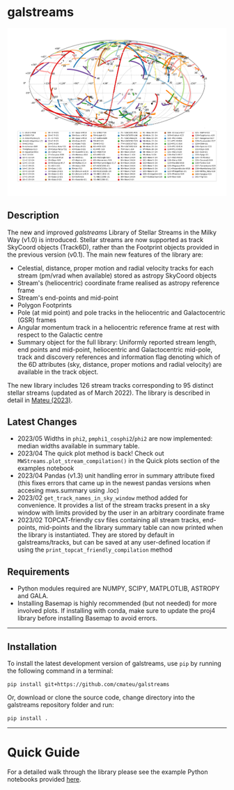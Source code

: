 # **galstreams**

![see plot here](notebooks/fig_all_streams_lib.png?raw=true "galstreams 06-2024")

## Description

The new and improved *galstreams* Library of Stellar Streams in the Milky Way (v1.0) is introduced. Stellar streams are now supported as track SkyCoord objects (Track6D), rather than the Footprint objects provided in the previous version (v0.1). The main new features of the library are:

-  Celestial, distance, proper motion and radial velocity tracks for each stream (pm/vrad when available) stored as astropy SkyCoord objects
-  Stream's (heliocentric) coordinate frame realised as astropy reference frame
-  Stream's end-points and mid-point
- Polygon Footprints
-  Pole (at mid point) and pole tracks in the heliocentric and Galactocentric (GSR) frames
-  Angular momentum track in a heliocentric reference frame at rest with respect to the Galactic centre
-  Summary object for the full library: Uniformly reported stream length, end points and mid-point, heliocentric and Galactocentric mid-pole, track and discovery references and information flag denoting which of the 6D attributes (sky, distance, proper motions and radial velocity) are available in the track object.

The new library includes 126 stream tracks corresponding to 95 distinct stellar streams (updated as of March 2022). The library is described in detail in [Mateu (2023)](https://ui.adsabs.harvard.edu/link_gateway/2023MNRAS.520.5225M/doi:10.1093/mnras/stad321).

## Latest Changes

- 2023/05 Widths in `phi2`, `pmphi1_cosphi2`/`phi2` are now implemented: median widths available in summary table.
- 2023/04 The quick plot method is back! Check out `MWStreams.plot_stream_compilation()` in the Quick plots section of the examples notebook
- 2023/04 Pandas (v1.3) unit handling error in summary attribute fixed (this fixes errors that came up in the newest pandas versions when accesing mws.summary using .loc)
- 2023/02 `get_track_names_in_sky_window` method added for convenience. It provides a list of the stream tracks present in a sky window with limits provided by the user in an arbitrary coordinate frame
- 2023/02 TOPCAT-friendly csv files containing all stream tracks, end-points, mid-points and the library summary table can now printed when the library is instantiated. They are stored by default in galstreams/tracks, but can be saved at any user-defined location if using the `print_topcat_friendly_compilation` method

## Requirements

- Python modules required are NUMPY, SCIPY, MATPLOTLIB, ASTROPY and GALA.
- Installing Basemap is highly recommended (but not needed) for more involved plots. If installing with conda, make sure to update the proj4 library before installing Basemap to avoid errors.

----------

## Installation

To install the latest development version of galstreams, use `pip` by running the
following command in a terminal:

    pip install git+https://github.com/cmateu/galstreams

Or, download or clone the source code, change directory into the galstreams repository
folder and run:

    pip install .

----------
# Quick Guide

For a detailed walk through the library please see the example Python notebooks provided [here](notebooks/).
